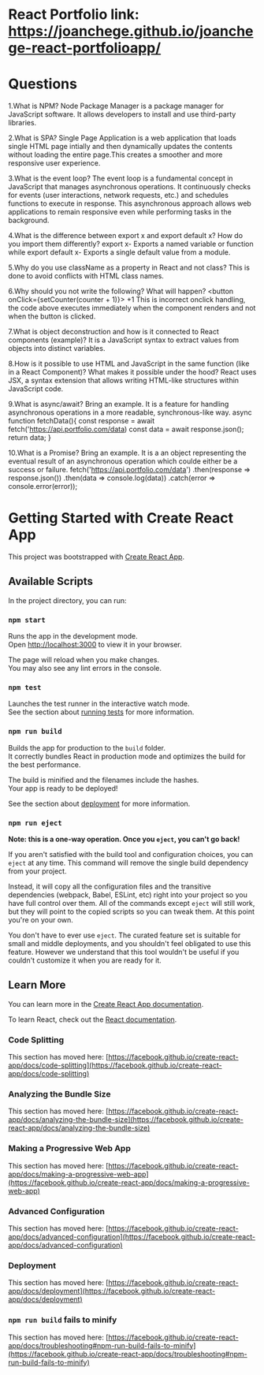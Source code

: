 # React Portfolio link: https://joanchege.github.io/joanchege-react-portfolioapp/ 
# Questions
1.What is NPM? Node Package Manager is  a package manager for JavaScript software. It allows developers to install and use third-party libraries.

2.What is SPA? Single Page Application is a web application that loads single HTML page intially and then dynamically updates the contents without loading the entire page.This creates a smoother and more responsive user experience.

3.What is the event loop? The event loop is a fundamental concept in JavaScript that manages asynchronous operations. It continuously checks for events (user interactions, network requests, etc.) and schedules functions to execute in response. This asynchronous approach allows web applications to remain responsive even while performing tasks in the background.

4.What is the difference between export x and export default x? How do you import them differently? export x- Exports a named variable or function while export default x- Exports a single default value from a module.

5.Why do you use className as a property in React and not class? This is done to avoid conflicts with HTML class names.

6.Why should you not write the following? What will happen?
<button onClick={setCounter(counter + 1)}> +1 </button> This is incorrect onclick handling, the code above executes immediately when the component renders and not when the button is clicked.

7.What is object deconstruction and how is it connected to React components (example)? It is a JavaScript syntax to extract values from objects into distinct variables.

8.How is it possible to use HTML and JavaScript in the same function (like in a React Component)? What makes it possible under the hood? React uses JSX, a syntax extension that allows writing HTML-like structures within JavaScript code.

9.What is async/await? Bring an example. It is a feature for handling asynchronous operations in a more readable, synchronous-like way.
async function fetchData(){
    const response = await fetch('https://api.portfolio.com/data)
    const data = await response.json();
    return data;
}

10.What is a Promise? Bring an example. It is a an object representing the eventual result of an asynchronous operation which coulde either be a success or failure.
fetch('https://api.portfolio.com/data')
  .then(response => response.json())
  .then(data => console.log(data))
  .catch(error => console.error(error));



# Getting Started with Create React App

This project was bootstrapped with [Create React App](https://github.com/facebook/create-react-app).

## Available Scripts

In the project directory, you can run:

### `npm start`

Runs the app in the development mode.\
Open [http://localhost:3000](http://localhost:3000) to view it in your browser.

The page will reload when you make changes.\
You may also see any lint errors in the console.

### `npm test`

Launches the test runner in the interactive watch mode.\
See the section about [running tests](https://facebook.github.io/create-react-app/docs/running-tests) for more information.

### `npm run build`

Builds the app for production to the `build` folder.\
It correctly bundles React in production mode and optimizes the build for the best performance.

The build is minified and the filenames include the hashes.\
Your app is ready to be deployed!

See the section about [deployment](https://facebook.github.io/create-react-app/docs/deployment) for more information.

### `npm run eject`

**Note: this is a one-way operation. Once you `eject`, you can't go back!**

If you aren't satisfied with the build tool and configuration choices, you can `eject` at any time. This command will remove the single build dependency from your project.

Instead, it will copy all the configuration files and the transitive dependencies (webpack, Babel, ESLint, etc) right into your project so you have full control over them. All of the commands except `eject` will still work, but they will point to the copied scripts so you can tweak them. At this point you're on your own.

You don't have to ever use `eject`. The curated feature set is suitable for small and middle deployments, and you shouldn't feel obligated to use this feature. However we understand that this tool wouldn't be useful if you couldn't customize it when you are ready for it.

## Learn More

You can learn more in the [Create React App documentation](https://facebook.github.io/create-react-app/docs/getting-started).

To learn React, check out the [React documentation](https://reactjs.org/).

### Code Splitting

This section has moved here: [https://facebook.github.io/create-react-app/docs/code-splitting](https://facebook.github.io/create-react-app/docs/code-splitting)

### Analyzing the Bundle Size

This section has moved here: [https://facebook.github.io/create-react-app/docs/analyzing-the-bundle-size](https://facebook.github.io/create-react-app/docs/analyzing-the-bundle-size)

### Making a Progressive Web App

This section has moved here: [https://facebook.github.io/create-react-app/docs/making-a-progressive-web-app](https://facebook.github.io/create-react-app/docs/making-a-progressive-web-app)

### Advanced Configuration

This section has moved here: [https://facebook.github.io/create-react-app/docs/advanced-configuration](https://facebook.github.io/create-react-app/docs/advanced-configuration)

### Deployment

This section has moved here: [https://facebook.github.io/create-react-app/docs/deployment](https://facebook.github.io/create-react-app/docs/deployment)

### `npm run build` fails to minify

This section has moved here: [https://facebook.github.io/create-react-app/docs/troubleshooting#npm-run-build-fails-to-minify](https://facebook.github.io/create-react-app/docs/troubleshooting#npm-run-build-fails-to-minify)
